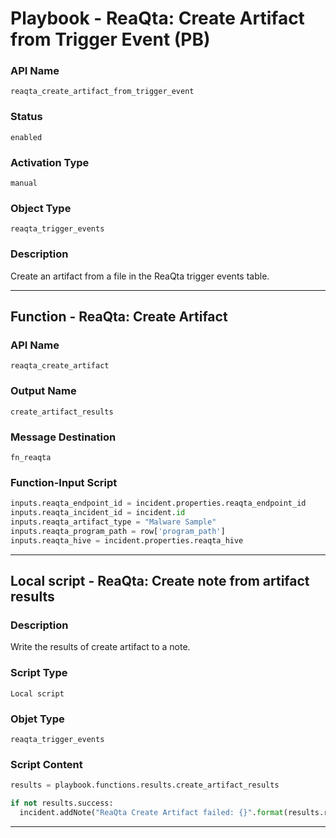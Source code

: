 <!--
    DO NOT MANUALLY EDIT THIS FILE
    THIS FILE IS AUTOMATICALLY GENERATED WITH resilient-sdk codegen
    Generated with resilient-sdk v49.0.4368
-->

# Playbook - ReaQta: Create Artifact from Trigger Event (PB)

### API Name
`reaqta_create_artifact_from_trigger_event`

### Status
`enabled`

### Activation Type
`manual`

### Object Type
`reaqta_trigger_events`

### Description
Create an artifact from a file in the  ReaQta trigger events table.


---
## Function - ReaQta: Create Artifact

### API Name
`reaqta_create_artifact`

### Output Name
`create_artifact_results`

### Message Destination
`fn_reaqta`

### Function-Input Script
```python
inputs.reaqta_endpoint_id = incident.properties.reaqta_endpoint_id
inputs.reaqta_incident_id = incident.id
inputs.reaqta_artifact_type = "Malware Sample"
inputs.reaqta_program_path = row['program_path']
inputs.reaqta_hive = incident.properties.reaqta_hive
```

---

## Local script - ReaQta: Create note from artifact results

### Description
Write the results of create artifact to a note.

### Script Type
`Local script`

### Objet Type
`reaqta_trigger_events`

### Script Content
```python
results = playbook.functions.results.create_artifact_results

if not results.success:
  incident.addNote("ReaQta Create Artifact failed: {}".format(results.reason))
```

---
